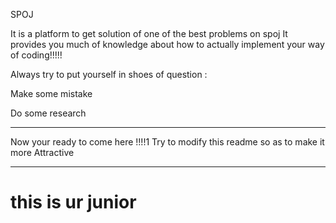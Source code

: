 SPOJ

It is a platform to get solution of one of the best problems on spoj
It provides you much of knowledge about how to actually implement your way of coding!!!!!


Always try to put yourself in shoes of question :

Make some mistake 

Do some research



******************

Now your ready to come here !!!!1
Try to modify this readme so as to make it more Attractive


******************
# this is ur junior
